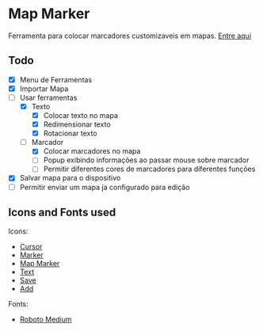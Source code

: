# Map Marker
Ferramenta para colocar marcadores customizaveis em mapas. [Entre aqui](https://elated-heyrovsky-f06ab8.netlify.app/)

## Todo
- [x] Menu de Ferramentas
- [x] Importar Mapa 
- [ ] Usar ferramentas
    - [x] Texto
        - [x] Colocar texto no mapa
        - [x] Redimensionar texto
        - [x] Rotacionar texto
    - [ ] Marcador
        - [x] Colocar marcadores no mapa
        - [ ] Popup exibindo informações ao passar mouse sobre marcador
        - [ ] Permitir diferentes cores de marcadores para diferentes funções
- [x] Salvar mapa para o dispositivo
- [ ] Permitir enviar um mapa ja configurado para edição

## Icons and Fonts used
Icons:

- [Cursor](https://img.icons8.com/metro/26/000000/cursor.png)
- [Marker](https://img.icons8.com/ios/50/000000/marker.png)
- [Map Marker](https://img.icons8.com/plasticine/100/000000/place-marker.png)
- [Text](https://img.icons8.com/material-sharp/24/000000/text.png)
- [Save](https://img.icons8.com/ios/50/000000/save.png)
- [Add](https://img.icons8.com/pastel-glyph/64/000000/plus.png)

Fonts:

- [Roboto Medium](https://fonts.google.com/specimen/Roboto)
